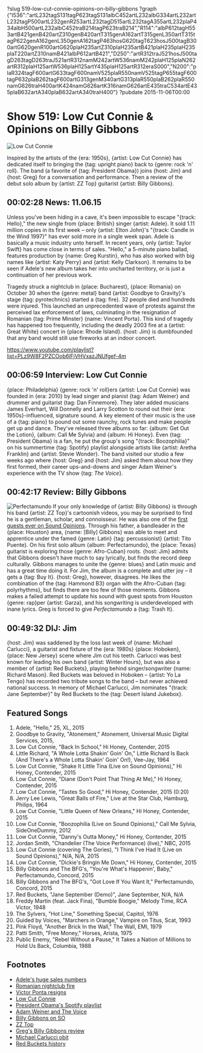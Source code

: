 ?slug 519-low-cut-connie-opinions-on-billy-gibbons
?graph {"I536":"artL232tagS131tagP623tagS131albC452artL232albG334artL232artL232tagP500artL232genR253artL232tagD515artL232tagA355artL232plaP434albH500artL232albC452traB214tagP623traB214","R114":"albP612tagH553artB421genB420artZ310genB420artT315genA162artT315genL350artT315tagP622genA162genL350genA162tagP463hosG620tagT623hosJ500tagB300artG620genR100artG620plaH235artZ310plaH235artB421plaH235plaH235plaT220artZ310namB421albP612artB421","D250":"artR312traJ521hosJ500tagD263tagD263traJ521artR312namM242artW536namM242plaH125plaN262artR312plaH125artW536plaH125artY435plaH125artR312eraS000","N200":"plaR324tagF600artG633tagF600namV525plaR550namV525tagP655tagF600tagP632plaB262tagF600artG313genM340artG313plaR550plaB262plaR550namG626traH400artK424namG626artK316namG626artE435traC534artE435plaB632artA340plaB632artA340traH400"}
?pubdate 2015-11-06T00:00

# Show 519: Low Cut Connie & Opinions on Billy Gibbons

![Low Cut Connie](//static.soundopinions.org/images/2015/lowcutconnie_web.jpg)

Inspired by the artists of the {era: 1950s}, {artist: Low Cut Connie} has dedicated itself to bringing the {tag: upright piano} back to {genre: rock 'n' roll}. The band (a favorite of {tag: President Obama}) joins {host: Jim} and {host: Greg} for a conversation and performance. Then a review of the debut solo album by {artist: ZZ Top} guitarist {artist: Billy Gibbons}.

## 00:02:28 News: 11.06.15
Unless you've been hiding in a cave, it's been impossible to escape "{track: Hello}," the new single from {place: British} singer {artist: Adele}. It sold 1.11 million copies in its first week – only {artist: Elton John}'s "{track: Candle in the Wind 1997}" has ever sold more in a single week span. Adele is basically a music industry unto herself. In recent years, only {artist: Taylor Swift} has come close in terms of sales. "Hello," a 5-minute piano ballad, features production by {name: Greg Kurstin}, who has also worked with big names like {artist: Katy Perry} and {artist: Kelly Clarkson}. It remains to be seen if Adele's new album takes her into uncharted territory, or is just a continuation of her previous work.

Tragedy struck a nightclub in {place: Bucharest}, {place: Romania} on October 30 when the {genre: metal} band {artist: Goodbye to Gravity}'s stage {tag: pyrotechnics} started a {tag: fire}. 32 people died and hundreds were injured. This launched an unprecedented wave of protests against the perceived lax enforcement of laws, culminating in the resignation of Romanian {tag: Prime Minster} {name: Vincent Porta}. This kind of tragedy has happened too frequently, including the deadly 2003 fire at a {artist: Great White} concert in {place: Rhode Island}. {host: Jim} is dumbfounded that any band would still use fireworks at an indoor concert.

https://www.youtube.com/playlist?list=PLz9W8F2PZCOob6lFjVHVxazJNUfgef-4m

## 00:06:59 Interview: Low Cut Connie

{place: Philadelphia} {genre: rock 'n' roll}ers {artist: Low Cut Connie} was founded in {era: 2010} by lead singer and pianist {tag: Adam Weiner} and drummer and guitarist {tag: Dan Finnemore}. They later added musicians James Everhart, Will Donnelly and Larry Scotton to round out their {era: 1950s}-influenced, signature sound. A key element of their music is the use of a {tag: piano} to pound out some raunchy, rock tunes and make people get up and dance. They've released three albums so far: {album: Get Out the Lotion}, {album: Call Me Sylvia} and {album: Hi Honey}. Even {tag: President Obama} is a fan, he put the group's song "{track: Boozophilia}" on his summertime {tag: Spotify} playlist alongside artists like {artist: Aretha Franklin} and {artist: Stevie Wonder}. The band visited our studio a few weeks ago where {host: Greg} and {host: Jim} asked them about how they first formed, their career ups-and-downs and singer Adam Weiner's experience with the TV show {tag: *The Voice*}.


## 00:42:17 Review: Billy Gibbons
![Perfectamundo](http://is3.mzstatic.com/image/thumb/Music5/v4/db/ac/78/dbac7838-4544-6a27-3ada-ce50bfb408c5/UMG_cvrart_00888072378889_01_RGB72_1500x1500_14CMGIM02185.jpg/600x600bb-85.jpg "1034576998/1037106092")
If your only knowledge of {artist: Billy Gibbons} is through his band {artist: ZZ Top}'s cartoonish videos, you may be surprised to find he is a gentleman, scholar, and connoisseur. He was also one of the [first guests ever on Sound Opinions](http://soundopinions.org/show/5). Through his father, a bandleader in the {place: Houston} area, {name: [Billy] Gibbons} was able to meet and apprentice under the famed {genre: Latin} {tag: percussionist} {artist: Tito Puente}. On his first solo album {album: Perfectamundo}, the {place: Texas} guitarist is exploring those {genre: Afro-Cuban} roots. {host: Jim} admits that Gibbons doesn't have much to say lyrically, but finds the record deep culturally. Gibbons manages to unite the {genre: blues} and Latin music and has a great time doing it. For Jim, the album is a complete and utter joy – it gets a {tag: Buy It}. {host: Greg}, however, disagrees. He likes the combination of the {tag: Hammond B3} organ with the Afro-Cuban {tag: polyrhythms}, but finds there are too few of those moments. Gibbons makes a failed attempt to update his sound with guest spots from Houston {genre: rap}per {artist: Garza}, and his songwriting is underdeveloped with inane lyrics. Greg is forced to give *Perfectamundo* a {tag: Trash It}.


## 00:49:32 DIJ: Jim
{host: Jim} was saddened by the loss last week of {name: Michael Carlucci}, a guitarist and fixture of the {era: 1980s} {place: Hoboken}, {place: New Jersey} scene where Jim cut his teeth. Carlucci was best known for leading his own band {artist: Winter Hours}, but was also a member of {artist: Red Buckets}, playing behind singer/songwriter {name: Richard Mason}. Red Buckets was beloved in Hoboken – {artist: Yo La Tengo} has recorded two tribute songs to the band – but never achieved national success. In memory of Michael Carlucci, Jim nominates "{track: Jane September}" by Red Buckets to the {tag: Desert Island Jukebox}.

## Featured Songs

1. Adele, "Hello," 25, XL, 2015 
1. Goodbye to Gravity, "Atonement," Atonement, Universal Music Digital Services, 2015, 
1. Low Cut Connie, "Back In School," Hi Honey, Contender, 2015 
1. Little Richard, "A Whole Lotta Shakin' Goin' On," Little Richard Is Back (And There's a Whole Lotta Shakin' Goin' On!), Vee-Jay, 1964
1. Low Cut Connie, "Shake It Little Tina (Live on Sound Opinions)," Hi Honey, Contender, 2015 
1. Low Cut Connie, "Diane (Don't Point That Thing At Me)," Hi Honey, Contender, 2015 
1. Low Cut Connie, "Tastes So Good," Hi Honey, Contender, 2015 (0:20)
1. Jerry Lee Lewis, "Great Balls of Fire," Live at the Star Club, Hamburg, Philips, 1964 
1. Low Cut Connie, "Little Queen of New Orleans," Hi Honey, Contender, 2015 
1. Low Cut Connie, "Boozophilia (Live on Sound Opinions)," Call Me Sylvia, SideOneDummy, 2012 
1. Low Cut Connie, "Danny's Outta Money," Hi Honey, Contender, 2015 
1. Jordan Smith, "Chandelier (The Voice Performance) (live)," NBC, 2015 
1. Low Cut Connie (covering The Gories), "I Think I've Had It (Live on Sound Opinions)," N/A, N/A, 2015
1. Low Cut Connie, "Dickie's Bringin Me Down," Hi Honey, Contender, 2015 
1. Billy Gibbons and The BFG's, "You're What's Happenin', Baby," Perfectamundo, Concord, 2015 
1. Billy Gibbons and The BFG's, "Got Love If You Want It," Perfectamundo, Concord, 2015 
1. Red Buckets, "Jane September (Demo)", Jane September, N/A, N/A
1. Freddy Martin (feat. Jack Fina), "Bumble Boogie," Melody Time, RCA Victor, 1948 
1. The Sylvers, "Hot Line," Something Special, Capitol, 1976 
1. Guided by Voices, "Marchers in Orange," Vampire on Titus, Scat, 1993 
1. Pink Floyd, "Another Brick In the Wall," The Wall, EMI, 1979 
1. Patti Smith, "Free Money," Horses, Arista, 1975 
1. Public Enemy, "Rebel Without a Pause," It Takes a Nation of Millions to Hold Us Back, Columbia, 1988 


## Footnotes
- [Adele's huge sales numbers](http://www.billboard.com/articles/columns/chart-beat/6752913/adele-hello-biggest-sales-week-elton-john-candle-wind-1997)
- [Romanian nightclub fire](http://www.nytimes.com/2015/10/31/world/europe/deadly-fire-at-romanian-nightclub.html)
- [Victor Ponta resigns](http://www.nytimes.com/2015/11/05/world/europe/romania-victor-ponta-resigns.html)
- [Low Cut Connie](http://lowcutconnie.com/)
- [President Obama's Spotify playlist](https://www.whitehouse.gov/blog/2015/08/14/white-house-just-joined-spotify-listen-presidents-summer-playlist)
- [Adam Weiner and The Voice](http://www.phillymag.com/ticket/2015/07/22/the-voice-low-cut-connie-adam-weiner/)
- [Billy Gibbons on SO](/show/5)
- [ZZ Top](http://www.zztop.com/)
- [Greg's Billy Gibbons review](http://www.chicagotribune.com/entertainment/music/kot/sc-music-billy-gibbons-album-review-ent-1030-20151030-column.html)
- [Michael Carlucci obit](http://www.billboard.com/articles/news/6746383/winter-hours-michael-carlucci-death)
- [Red Buckets history](http://tapewrecks.blogspot.com/2013/01/red-buckets-cover-your-eyes.html)
